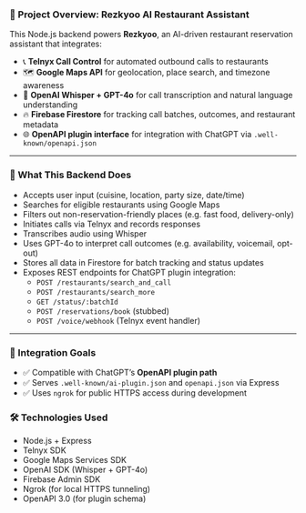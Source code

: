 ### 🧠 Project Overview: Rezkyoo AI Restaurant Assistant

This Node.js backend powers **Rezkyoo**, an AI-driven restaurant reservation assistant that integrates:

- 📞 **Telnyx Call Control** for automated outbound calls to restaurants  
- 🗺️ **Google Maps API** for geolocation, place search, and timezone awareness  
- 🧠 **OpenAI Whisper + GPT-4o** for call transcription and natural language understanding  
- 🔥 **Firebase Firestore** for tracking call batches, outcomes, and restaurant metadata  
- 🌐 **OpenAPI plugin interface** for integration with ChatGPT via `.well-known/openapi.json`

---

### 🎯 What This Backend Does

- Accepts user input (cuisine, location, party size, date/time)  
- Searches for eligible restaurants using Google Maps  
- Filters out non-reservation-friendly places (e.g. fast food, delivery-only)  
- Initiates calls via Telnyx and records responses  
- Transcribes audio using Whisper  
- Uses GPT-4o to interpret call outcomes (e.g. availability, voicemail, opt-out)  
- Stores all data in Firestore for batch tracking and status updates  
- Exposes REST endpoints for ChatGPT plugin integration:
  - `POST /restaurants/search_and_call`
  - `POST /restaurants/search_more`
  - `GET /status/:batchId`
  - `POST /reservations/book` (stubbed)
  - `POST /voice/webhook` (Telnyx event handler)

---

### 🧩 Integration Goals

- ✅ Compatible with ChatGPT’s **OpenAPI plugin path**  
- ✅ Serves `.well-known/ai-plugin.json` and `openapi.json` via Express  
- ✅ Uses `ngrok` for public HTTPS access during development  


### 🛠️ Technologies Used

- Node.js + Express  
- Telnyx SDK  
- Google Maps Services SDK  
- OpenAI SDK (Whisper + GPT-4o)  
- Firebase Admin SDK  
- Ngrok (for local HTTPS tunneling)  
- OpenAPI 3.0 (for plugin schema)

